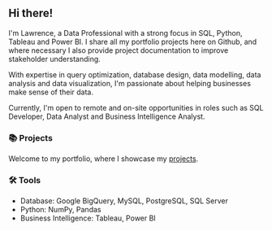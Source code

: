 ## Hi there!

I'm Lawrence, a Data Professional with a strong focus in SQL, Python, Tableau and Power BI. I share all my portfolio projects here on Github, and where necessary I also provide project documentation to improve stakeholder understanding.

With expertise in query optimization, database design, data modelling, data analysis and data visualization, I'm passionate about helping businesses make sense of their data.

Currently, I'm open to remote and on-site opportunities in roles such as SQL Developer, Data Analyst and Business Intelligence Analyst.

### 📚 Projects

Welcome to my portfolio, where I showcase my [projects](https://github.com/lawrencemaguranye/Portfolio-Guide).

### 🛠️ Tools

- Database: Google BigQuery, MySQL, PostgreSQL, SQL Server
- Python: NumPy, Pandas
- Business Intelligence: Tableau, Power BI
